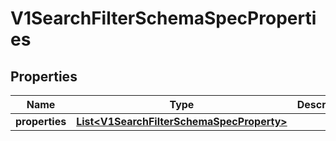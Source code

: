 # V1SearchFilterSchemaSpecProperties

## Properties
Name | Type | Description | Notes
------------ | ------------- | ------------- | -------------
**properties** | [**List&lt;V1SearchFilterSchemaSpecProperty&gt;**](V1SearchFilterSchemaSpecProperty.md) |  |  [optional]
